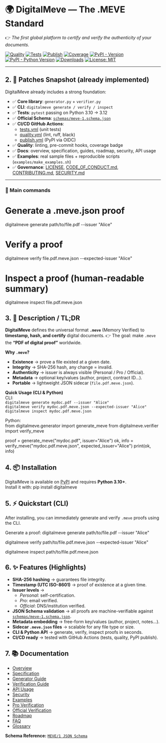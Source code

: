 # 🌍 DigitalMeve — The .MEVE Standard

👉 *The first global platform to certify and verify the authenticity of your documents.*

[![Quality](https://github.com/BACOUL/digitalmeve/actions/workflows/quality.yml/badge.svg?branch=main)](https://github.com/BACOUL/digitalmeve/actions/workflows/quality.yml)
[![Tests](https://github.com/BACOUL/digitalmeve/actions/workflows/tests.yml/badge.svg?branch=main)](https://github.com/BACOUL/digitalmeve/actions/workflows/tests.yml)
[![Publish](https://github.com/BACOUL/digitalmeve/actions/workflows/publish.yml/badge.svg?branch=main)](https://github.com/BACOUL/digitalmeve/actions/workflows/publish.yml)
[![Coverage](https://img.shields.io/badge/coverage-90%25-brightgreen.svg)](https://github.com/BACOUL/digitalmeve)
[![PyPI - Version](https://img.shields.io/pypi/v/digitalmeve.svg?label=DigitalMeve&logo=pypi)](https://pypi.org/project/digitalmeve/)
[![PyPI - Python Version](https://img.shields.io/pypi/pyversions/digitalmeve.svg?logo=python&label=Python)](https://pypi.org/project/digitalmeve/)
[![Downloads](https://pepy.tech/badge/digitalmeve)](https://pepy.tech/project/digitalmeve)
[![License: MIT](https://img.shields.io/badge/License-MIT-green.svg)](LICENSE)

---

## 2. 🚀 Patches Snapshot (already implemented)

DigitalMeve already includes a strong foundation:

- ✅ **Core library**: `generator.py` + `verifier.py`  
- ✅ **CLI**: `digitalmeve generate / verify / inspect`  
- ✅ **Tests**: `pytest` passing on Python 3.10 → 3.12  
- ✅ **Official Schema**: [`schemas/meve-1.schema.json`](schemas/meve-1.schema.json)  
- ✅ **CI/CD GitHub Actions**:  
  - [tests.yml](.github/workflows/tests.yml) (unit tests)  
  - [quality.yml](.github/workflows/quality.yml) (lint, ruff, black)  
  - [publish.yml](.github/workflows/publish.yml) (PyPI via OIDC)  
- ✅ **Quality**: linting, pre-commit hooks, coverage badge  
- ✅ **Docs**: overview, specification, guides, roadmap, security, API usage  
- ✅ **Examples**: real sample files + reproducible scripts (`examples/make_examples.sh`)  
- ✅ **Governance**: [LICENSE](LICENSE), [CODE_OF_CONDUCT.md](CODE_OF_CONDUCT.md), [CONTRIBUTING.md](CONTRIBUTING.md), [SECURITY.md](SECURITY.md)  

---

### 🔑 Main commands

# Generate a .meve.json proof
digitalmeve generate path/to/file.pdf --issuer "Alice"

# Verify a proof
digitalmeve verify file.pdf.meve.json --expected-issuer "Alice"

# Inspect a proof (human-readable summary)
digitalmeve inspect file.pdf.meve.json

## 3. 📖 Description / TL;DR

**DigitalMeve** defines the universal format **`.meve`** (Memory Verified) to **timestamp, hash, and certify** digital documents. 👉 The goal: make `.meve` the **“PDF of digital proof”** worldwide.  

**Why `.meve`?**  
- **Existence** → prove a file existed at a given date.  
- **Integrity** → SHA-256 hash, any change = invalid.  
- **Authenticity** → issuer is always visible (Personal / Pro / Official).  
- **Metadata** → optional key/values (author, project, contract ID…).  
- **Portable** → lightweight JSON sidecar (`file.pdf.meve.json`).  

**Quick Usage (CLI & Python)**  
CLI:  
`digitalmeve generate mydoc.pdf --issuer "Alice"`  
`digitalmeve verify mydoc.pdf.meve.json --expected-issuer "Alice"`  
`digitalmeve inspect mydoc.pdf.meve.json`  

Python:  
from digitalmeve.generator import generate_meve
from digitalmeve.verifier import verify_meve

proof = generate_meve("mydoc.pdf", issuer="Alice")
ok, info = verify_meve("mydoc.pdf.meve.json", expected_issuer="Alice")
print(ok, info)

## 4. 📦 Installation

DigitalMeve is available on [PyPI](https://pypi.org/project/digitalmeve/) and requires **Python 3.10+**.  
Install it with:
pip install digitalmeve

## 5. ⚡ Quickstart (CLI)

After installing, you can immediately generate and verify `.meve` proofs using the CLI.

Generate a proof:
digitalmeve generate path/to/file.pdf --issuer "Alice"

digitalmeve verify path/to/file.pdf.meve.json --expected-issuer "Alice"

digitalmeve inspect path/to/file.pdf.meve.json


## 6. ✨ Features (Highlights)

- **SHA-256 hashing** → guarantees file integrity.  
- **Timestamp (UTC ISO-8601)** → proof of existence at a given time.  
- **Issuer levels** →  
  - *Personal*: self-certification.  
  - *Pro*: email verified.  
  - *Official*: DNS/institution verified.  
- **JSON Schema validation** → all proofs are machine-verifiable against [`schemas/meve-1.schema.json`](schemas/meve-1.schema.json).  
- **Metadata embedding** → free-form key/values (author, project, notes…).  
- **Sidecar `.meve.json` files** → scalable for any file type or size.  
- **CLI & Python API** → generate, verify, inspect proofs in seconds.  
- **CI/CD ready** → tested with GitHub Actions (tests, quality, PyPI publish).

## 7. 📚 Documentation

- [Overview](docs/overview.md)  
- [Specification](docs/specification.md)  
- [Generator Guide](docs/generator-guide.md)  
- [Verification Guide](docs/verification-guide.md)  
- [API Usage](docs/API_USAGE.md)  
- [Security](docs/security.md)  
- [Examples](docs/examples.md)  
- [Pro Verification](docs/PRO.md)  
- [Official Verification](docs/OFFICIAL.md)  
- [Roadmap](docs/roadmap.md)  
- [FAQ](docs/faq.md)  
- [Glossary](docs/glossary.md)  

**Schema Reference:** [`MEVE/1 JSON Schema`](schemas/meve-1.schema.json)  
